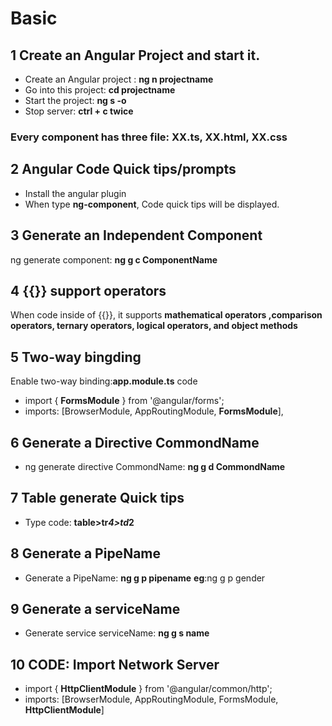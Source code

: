 # Basic
## 1 Create an Angular Project and start it.	
+ Create an Angular project : **ng n projectname**
+ Go into this project: **cd projectname**
+ Start the project: **ng s -o** 
+ Stop server: **ctrl + c twice**
 ### Every component has three file: XX.ts, XX.html, XX.css
	
## 2  Angular Code Quick tips/prompts
+ Install the angular plugin
+ When type **ng-component**, Code quick tips will be displayed.

## 3 Generate an Independent Component
  ng generate component: **ng g c ComponentName**
  
## 4 {{}} support operators
When code inside of {{}}, it supports **mathematical operators ,comparison operators, ternary operators, logical operators, and object methods**

## 5 Two-way bingding
Enable two-way binding:**app.module.ts** code
+ import { **FormsModule** } from '@angular/forms';
+ imports: [BrowserModule, AppRoutingModule, **FormsModule**],

## 6 Generate a Directive CommondName
+ ng generate directive CommondName: **ng g d CommondName**
  
## 7 Table generate Quick tips
+ Type code: **table>tr*4>td*2**

## 8 Generate a PipeName
+ Generate a PipeName: **ng g p pipename**
			**eg**:ng g p gender

## 9 Generate a serviceName
+ Generate service serviceName: **ng g s name**

## 10 CODE: Import Network Server
+ import { **HttpClientModule** } from '@angular/common/http';
+ imports: [BrowserModule, AppRoutingModule, FormsModule, **HttpClientModule**]
   
  



